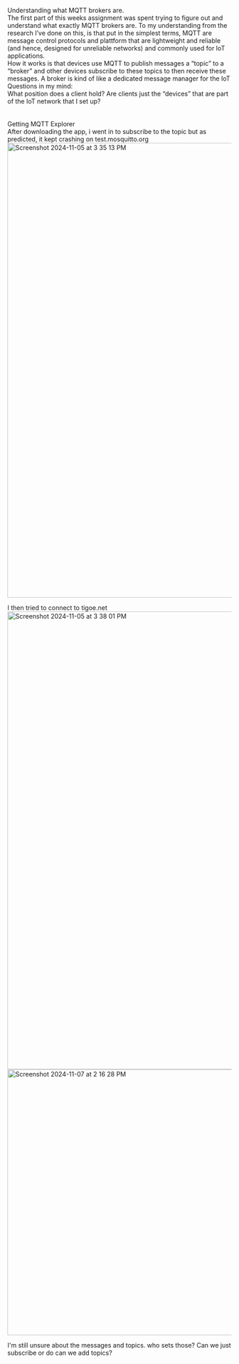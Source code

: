 Understanding what MQTT brokers are. </br> 
The first part of this weeks assignment was spent trying to figure out and understand what exactly MQTT brokers are. To my understanding from the research I’ve done on this, is that put in the simplest terms, MQTT are message control protocols and plattform that are lightweight and reliable (and hence, designed for unreliable networks) and commonly used for IoT applications.  </br> 
How it works is that devices use MQTT to publish messages a “topic” to a “broker” and other devices subscribe to these topics to then receive these messages. 
A broker is kind of like a dedicated message manager for the IoT  </br> 
Questions in my mind:  </br> 
What position does a client hold? Are clients just the “devices” that are part of the IoT network that I set up?  </br> 
 </br>  </br> 
Getting MQTT Explorer  </br> 
After downloading the app, i went in to subscribe to the topic but as predicted, it kept crashing on test.mosquitto.org </br> 
<img width="1020" alt="Screenshot 2024-11-05 at 3 35 13 PM" src="https://github.com/user-attachments/assets/02bb0073-259b-499e-a827-42c9190f6aae">

I then tried to connect to  tigoe.net  </br> 
<img width="1027" alt="Screenshot 2024-11-05 at 3 38 01 PM" src="https://github.com/user-attachments/assets/f1cc6781-7cb9-4692-a8c3-15d812710e67">
<img width="596" alt="Screenshot 2024-11-07 at 2 16 28 PM" src="https://github.com/user-attachments/assets/d9387688-22e0-4305-8d05-c6d0efaf27f0">

I'm still unsure about the messages and topics. who sets those? Can we just subscribe or do can we add topics? 

